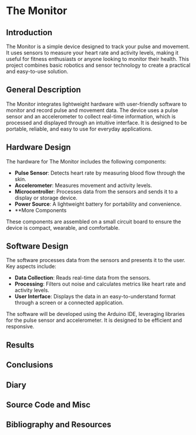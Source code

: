 # The Monitor  

## Introduction  
The Monitor is a simple device designed to track your pulse and movement. It uses sensors to measure your heart rate and activity levels, making it useful for fitness enthusiasts or anyone looking to monitor their health. This project combines basic robotics and sensor technology to create a practical and easy-to-use solution.  

## General Description  
The Monitor integrates lightweight hardware with user-friendly software to monitor and record pulse and movement data. The device uses a pulse sensor and an accelerometer to collect real-time information, which is processed and displayed through an intuitive interface. It is designed to be portable, reliable, and easy to use for everyday applications.  

## Hardware Design  
The hardware for The Monitor includes the following components:  
- **Pulse Sensor**: Detects heart rate by measuring blood flow through the skin.  
- **Accelerometer**: Measures movement and activity levels.  
- **Microcontroller**: Processes data from the sensors and sends it to a display or storage device.  
- **Power Source**: A lightweight battery for portability and convenience.
- **More Components

These components are assembled on a small circuit board to ensure the device is compact, wearable, and comfortable.  

## Software Design  
The software processes data from the sensors and presents it to the user. Key aspects include:  
- **Data Collection**: Reads real-time data from the sensors.  
- **Processing**: Filters out noise and calculates metrics like heart rate and activity levels.  
- **User Interface**: Displays the data in an easy-to-understand format through a screen or a connected application.  

The software will be developed using the Arduino IDE, leveraging libraries for the pulse sensor and accelerometer. It is designed to be efficient and responsive.  

## Results  

## Conclusions  

## Diary  

## Source Code and Misc  

## Bibliography and Resources  
